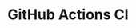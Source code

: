 # GitHub Actions CI
















































































































































































































































































































































































































































































































































































































































































































































































































































































































































































































































































































































































































































































































































































































































































































































































































































































































































































































































































































































































































































































































































































































































































































































































































































































































































































































































































































































































































































































































































































































































































































































































































































































































































































































